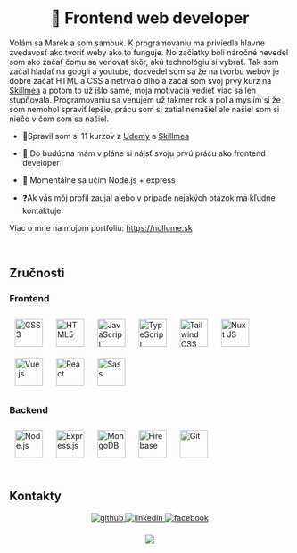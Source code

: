 # **<div align="center">👋 Frontend web developer</div>**  
  

Volám sa Marek a som samouk. K programovaniu ma priviedla hlavne zvedavosť ako tvoriť weby ako to funguje. No začiatky boli náročné nevedel som ako začať čomu sa venovať skôr, akú technológiu si vybrať.
Tak som začal hladať na googli a youtube, dozvedel som sa že na tvorbu webov je dobré začať HTML a CSS a netrvalo dlho a začal som svoj prvý kurz na [Skillmea](https://skillmea.sk) a potom to už išlo samé, moja motivácia vedieť viac sa len stupňovala. Programovaniu sa venujem už takmer rok a pol a myslím si že som nemohol spraviť lepšie, prácu som si zatial nenašiel ale našiel som si niečo v čom som sa našiel.  
  

- 📑Spravil som si 11 kurzov z [Udemy](https://www.udemy.com) a [Skillmea](https://skillmea.sk)  
  

- 🔭 Do budúcna mám v pláne si nájsť svoju prvú prácu ako frontend developer  
  

- 🌱 Momentálne sa učím Node.js + express  
  

- ❓Ak vás môj profil zaujal alebo v prípade nejakých otázok ma kľudne kontaktuje.  
  

Viac o mne na mojom portfóliu: https://nollume.sk  
  

<br/>  


## Zručnosti 
### Frontend  
<div align="left">  
<a href="https://www.w3schools.com/css/" target="_blank"><img style="margin: 10px" src="https://profilinator.rishav.dev/skills-assets/css3-original-wordmark.svg" alt="CSS3" height="50" /></a>  
<a href="https://en.wikipedia.org/wiki/HTML5" target="_blank"><img style="margin: 10px" src="https://profilinator.rishav.dev/skills-assets/html5-original-wordmark.svg" alt="HTML5" height="50" /></a>  
<a href="https://www.javascript.com/" target="_blank"><img style="margin: 10px" src="https://profilinator.rishav.dev/skills-assets/javascript-original.svg" alt="JavaScript" height="50" /></a>  
<a href="https://www.typescriptlang.org/" target="_blank"><img style="margin: 10px" src="https://profilinator.rishav.dev/skills-assets/typescript-original.svg" alt="TypeScript" height="50" /></a>  
<a href="https://www.tailwindcss.com/" target="_blank"><img style="margin: 10px" src="https://profilinator.rishav.dev/skills-assets/tailwindcss.svg" alt="Tailwind CSS" height="50" /></a>  
<a href="https://nuxtjs.org/" target="_blank"><img style="margin: 10px" src="https://profilinator.rishav.dev/skills-assets/nuxt.png" alt="Nuxt JS" height="50" /></a>  
<a href="https://vuejs.org/" target="_blank"><img style="margin: 10px" src="https://profilinator.rishav.dev/skills-assets/vuejs-original-wordmark.svg" alt="Vue.js" height="50" /></a>  
<a href="https://reactjs.org/" target="_blank"><img style="margin: 10px" src="https://profilinator.rishav.dev/skills-assets/react-original-wordmark.svg" alt="React" height="50" /></a>  
<a href="https://sass-lang.com/" target="_blank"><img style="margin: 10px" src="https://profilinator.rishav.dev/skills-assets/sass-original.svg" alt="Sass" height="50" /></a>  
</div>


### Backend  
<div align="left">  
<a href="https://nodejs.org/" target="_blank"><img style="margin: 10px" src="https://profilinator.rishav.dev/skills-assets/nodejs-original-wordmark.svg" alt="Node.js" height="50" /></a>  
<a href="https://expressjs.com/" target="_blank"><img style="margin: 10px" src="https://profilinator.rishav.dev/skills-assets/express-original-wordmark.svg" alt="Express.js" height="50" /></a>  
<a href="https://www.mongodb.com/" target="_blank"><img style="margin: 10px" src="https://profilinator.rishav.dev/skills-assets/mongodb-original-wordmark.svg" alt="MongoDB" height="50" /></a>  
<a href="https://firebase.google.com/" target="_blank"><img style="margin: 10px" src="https://profilinator.rishav.dev/skills-assets/firebase.png" alt="Firebase" height="50" /></a>  
<a href="https://github.com/" target="_blank"><img style="margin: 10px" src="https://profilinator.rishav.dev/skills-assets/git-scm-icon.svg" alt="Git" height="50" /></a>  
</div>

<br/>  


## Kontakty
<div align="center">
<a href="https://github.com/Nollume" target="_blank">
<img src=https://img.shields.io/badge/github-%2324292e.svg?&style=for-the-badge&logo=github&logoColor=white alt=github style="margin-bottom: 5px;" />
</a>
<a href="https://linkedin.com/in/marek-dorotovič-85225b225" target="_blank">
<img src=https://img.shields.io/badge/linkedin-%231E77B5.svg?&style=for-the-badge&logo=linkedin&logoColor=white alt=linkedin style="margin-bottom: 5px;" />
</a>
<a href="https://www.facebook.com/marek.dorotovic.7" target="_blank">
<img src=https://img.shields.io/badge/facebook-%232E87FB.svg?&style=for-the-badge&logo=facebook&logoColor=white alt=facebook style="margin-bottom: 5px;" />
</a>  
</div>  
  
<br/>  


<div align="center">
<img src="https://komarev.com/ghpvc/?username=Nollume&&style=flat-square" align="center" />
</div>  
